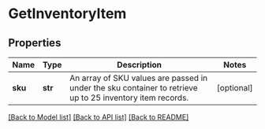 # GetInventoryItem

## Properties
Name | Type | Description | Notes
------------ | ------------- | ------------- | -------------
**sku** | **str** | An array of SKU values are passed in under the sku container to retrieve up to 25 inventory item records. | [optional] 

[[Back to Model list]](../README.md#documentation-for-models) [[Back to API list]](../README.md#documentation-for-api-endpoints) [[Back to README]](../README.md)

